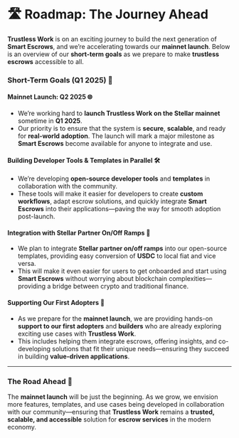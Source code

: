 # 🛣️ Roadmap: The Journey Ahead

**Trustless Work** is on an exciting journey to build the next generation of **Smart Escrows**, and we’re accelerating towards our **mainnet launch**. Below is an overview of our **short-term goals** as we prepare to make **trustless escrows** accessible to all.

### **Short-Term Goals (Q1 2025)** 🚀

#### &#x20;**Mainnet Launch: Q2 2025** 🌐

* We’re working hard to **launch Trustless Work on the Stellar mainnet** sometime in **Q1 2025**.
* Our priority is to ensure that the system is **secure**, **scalable**, and ready for **real-world adoption**. The launch will mark a major milestone as **Smart Escrows** become available for anyone to integrate and use.

#### &#x20;**Building Developer Tools & Templates in Parallel** 🛠️

* We’re developing **open-source developer tools** and **templates** in collaboration with the community.
* These tools will make it easier for developers to create **custom workflows**, adapt escrow solutions, and quickly integrate **Smart Escrows** into their applications—paving the way for smooth adoption post-launch.

#### **Integration with Stellar Partner On/Off Ramps** 🔄

* We plan to integrate **Stellar partner on/off ramps** into our open-source templates, providing easy conversion of **USDC** to local fiat and vice versa.
* This will make it even easier for users to get onboarded and start using **Smart Escrows** without worrying about blockchain complexities—providing a bridge between crypto and traditional finance.

#### &#x20;**Supporting Our First Adopters** 🤝

* As we prepare for the **mainnet launch**, we are providing hands-on **support to our first adopters** and **builders** who are already exploring exciting use cases with **Trustless Work**.
* This includes helping them integrate escrows, offering insights, and co-developing solutions that fit their unique needs—ensuring they succeed in building **value-driven applications**.

***

### **The Road Ahead** 🌟

The **mainnet launch** will be just the beginning. As we grow, we envision more features, templates, and use cases being developed in collaboration with our community—ensuring that **Trustless Work** remains a **trusted, scalable, and accessible** solution for **escrow services** in the modern economy.
